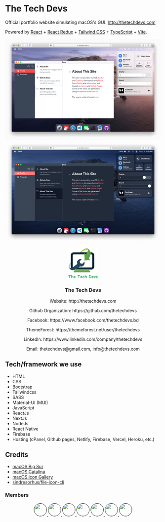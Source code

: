 # The Tech Devs

Official portfolio website simulating macOS's GUI: http://thetechdevs.com

Powered by [React](https://reactjs.org/) + [React Redux](https://react-redux.js.org/) + [Tailwind CSS](https://tailwindcss.com/) + [TypeScript](https://www.typescriptlang.org/) + [Vite](https://vitejs.dev/).

![day](./public/screenshots/day.png)
![night](./public/screenshots/night.png)

<p align="center">
  <!-- <img src='https://avatars1.githubusercontent.com/u/64302236?s=200&v=4' height="100px" alt="logo" /> -->
  <img src='./TheTechDevsLogo.png' height="100px" alt="logo" />
</p>

<h3 align="center">The Tech Devs</h3>
<p align="center">Website: http://thetechdevs.com</p>
<p align="center">Github Organization: https://github.com/thetechdevs</p>
<p align="center">Facebook: https://www.facebook.com/thetechdevs.bd</p>
<p align="center">ThemeForest: https://themeforest.net/user/thetechdevs</p>
<p align="center">LinkedIn: https://www.linkedin.com/company/thetechdevs</p>
<p align="center">Email: thetechdevs@gmail.com, info@thetechdevs.com</p>

## Tech/framework we use

- HTML
- CSS
- Bootstrap
- Tailwindcss
- SASS
- Material-UI (MUI)
- JavaScript
- ReactJs
- NextJs
- NodeJs
- React Native
- Firebase
- Hosting (cPanel, Github pages, Netlify, Firebase, Vercel, Heroku, etc.)

## Credits

- [macOS Big Sur](https://www.apple.com/in/macos/big-sur/)
- [macOS Catalina](https://www.apple.com/bw/macos/catalina/)
- [macOS Icon Gallery](https://www.macosicongallery.com/)
- [sindresorhus/file-icon-cli](https://github.com/sindresorhus/file-icon-cli)

### Members
<p align="center">
  <a href="https://github.com/arifpro">
    <img src='https://avatars0.githubusercontent.com/u/45432079?s=460&u=384e72c5bea8980f3a52adc6069788482b64c665&v=4' height="40px" width="40px" style="border-radius: 50%; border: 1px solid black;" >
  </a>
  
  <a href="https://github.com/sonjoybarmon">
    <img src='https://avatars.githubusercontent.com/u/60999976?s=460&u=5fbb2cfe128bd52a22d7393e7098a511378206dd&v=4' height="40px" width="40px" style="border-radius: 50%; border: 1px solid black;" >
  </a>
  
  <a href="https://github.com/Rayhan0Islam0Shagor">
    <img src='https://avatars.githubusercontent.com/u/67514865?s=460&u=ec9d6df9bb9236ed8908b65047ea6f02739626a3&v=4' height="40px" width="40px" style="border-radius: 50%; border: 1px solid black;" >
  </a>
  
  <!-- <a href="https://github.com/Mahin678">
    <img src='https://avatars.githubusercontent.com/u/62938476?s=460&u=3eac5d725ac6eb1b22d7ea4585292b473d08d3c2&v=4' height="40px" width="40px" style="border-radius: 50%; border: 1px solid black;" >
  </a> -->
  
  <a href="https://github.com/0xNaim">
    <img src='https://avatars.githubusercontent.com/u/60999982?v=4' height="40px" width="40px" style="border-radius: 50%; border: 1px solid black;" >
  </a>
  
  <a href="https://github.com/dev-ashik">
    <img src='https://avatars0.githubusercontent.com/u/61373940?s=460&u=e0422a3e38f2c1febe9ff7b603a27ce15dd70e33&v=4' height="40px" width="40px" style="border-radius: 50%; border: 1px solid black;" >
  </a>
    
  <!-- <a href="https://github.com/Arbijoy">
    <img src='https://avatars1.githubusercontent.com/u/61105901?s=460&u=8224d3ba06e05f4d565e4ee131a4d5d20d4ad3e4&v=4' height="40px" width="40px" style="border-radius: 50%; border: 1px solid black;" >
  </a> -->
    
   <a href="https://github.com/Mutasim-Shatil">
    <img src='https://avatars2.githubusercontent.com/u/70066678?s=400&u=2d6dc93ad9706c95c1f8dc336cd86ccf63927f69&v=4' height="40px" width="40px" style="border-radius: 50%; border: 1px solid black;" >
  </a>

  <a href="https://github.com/Shaown29">
    <img src='https://avatars.githubusercontent.com/u/57148626?v=4' height="40px" width="40px" style="border-radius: 50%; border: 1px solid black;" >
  </a>
</p>
